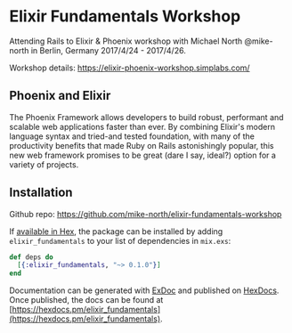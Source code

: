 # Elixir Fundamentals Workshop

Attending Rails to Elixir & Phoenix workshop with Michael North @mike-north in Berlin, Germany 2017/4/24 - 2017/4/26.

Workshop details: https://elixir-phoenix-workshop.simplabs.com/

## Phoenix and Elixir

The Phoenix Framework allows developers to build robust, performant and scalable web applications faster than ever. By combining Elixir's modern language syntax and tried-and tested foundation, with many of the productivity benefits that made Ruby on Rails astonishingly popular, this new web framework promises to be great (dare I say, ideal?) option for a variety of projects.


## Installation

Github repo: https://github.com/mike-north/elixir-fundamentals-workshop

If [available in Hex](https://hex.pm/docs/publish), the package can be installed
by adding `elixir_fundamentals` to your list of dependencies in `mix.exs`:

```elixir
def deps do
  [{:elixir_fundamentals, "~> 0.1.0"}]
end
```

Documentation can be generated with [ExDoc](https://github.com/elixir-lang/ex_doc)
and published on [HexDocs](https://hexdocs.pm). Once published, the docs can be found at [https://hexdocs.pm/elixir_fundamentals](https://hexdocs.pm/elixir_fundamentals).

